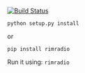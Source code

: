 [![Build Status](https://travis-ci.org/rimek/radio-gtk.svg?branch=master)](https://travis-ci.org/rimek/radio-gtk)


```
python setup.py install
```

or

```
pip install rimradio
```


Run it using:
`rimradio`
